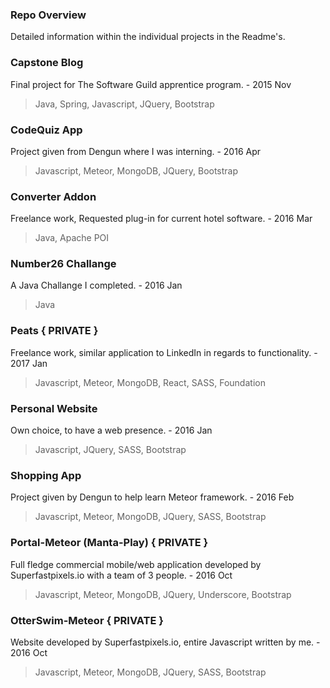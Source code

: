 <h3>Repo Overview</h3>
Detailed information within the individual projects in the Readme's.

<h3>Capstone Blog</h3>
Final project for The Software Guild apprentice program. - 2015 Nov


>Java, Spring, Javascript, JQuery, Bootstrap
                     
<h3>CodeQuiz App</h3> 
Project given from Dengun where I was interning. - 2016 Apr

>Javascript, Meteor, MongoDB, JQuery, Bootstrap

<h3>Converter Addon</h3>
Freelance work, Requested plug-in for current hotel software. - 2016 Mar

>Java, Apache POI

<h3>Number26 Challange</h3>
A Java Challange I completed. - 2016 Jan

>Java

<h3>Peats { PRIVATE }</h3>

Freelance work, similar application to LinkedIn in regards to functionality. - 2017 Jan

>Javascript, Meteor, MongoDB, React, SASS, Foundation
                      
<h3>Personal Website</h3>
Own choice, to have a web presence. - 2016 Jan

>Javascript, JQuery, SASS, Bootstrap
                      
<h3>Shopping App</h3> 
Project given by Dengun to help learn Meteor framework. - 2016 Feb

>Javascript, Meteor, MongoDB, JQuery, SASS, Bootstrap
                     
<h3>Portal-Meteor (Manta-Play) { PRIVATE }</h3>
Full fledge commercial mobile/web application developed by Superfastpixels.io with a team of 3 people. - 2016 Oct

>Javascript, Meteor, MongoDB, JQuery, Underscore, Bootstrap
                                            
<h3>OtterSwim-Meteor { PRIVATE }</h3>
Website developed by Superfastpixels.io, entire Javascript written by me. - 2016 Oct
 
>Javascript, Meteor, MongoDB, JQuery, SASS, Bootstrap
                     
      
